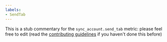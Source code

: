 ```yaml
---
labels:
- SendTab
---
```

This is a stub commentary for the `sync_account.send_tab` metric: please feel free to edit (read the
[contributing guidelines](https://github.com/mozilla/glean-annotations/blob/main/CONTRIBUTING.md)
if you haven't done this before)

